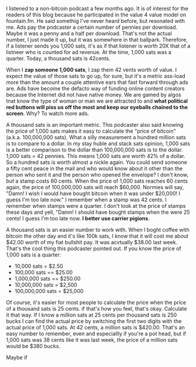 I listened to a non-bitcoin podcast a few months ago. It is of interest for the readers of this blog because he participated in the value 4 value model on fountain.fm. He said somethig I've never heard before, but resonated with me.  Ads pay the podcaster a certain number of pennies per download. Maybe it was a penny and a half per download. That's not the actual number, I just made it up, but it was somewhere in that ballpark.  Therefore, if a listener sends you 1,000 sats, it's as if that listener is worth 20X that of a listneer who is counted for ad revenue.  At the time, 1,000 sats was a quarter. Today, a thousand sats is 42cents.

When I **zap someone 1,000 sats**, I zap them 42 vents worth of value. I expect the value of those sats to go up, for sure, but it's a metric ass-load more than the amount a couple attentive ears that fast forward through ads are. Ads have become the defacto way of funding online content creators because the Internet did not have native money. We are gamed by algos tnat know the type of woman or man we are attracted to and **what political red buttons will piss us off the most and keep our eyeballs chained to the screen**. Why? To watch more ads.

A thousand sats is an important metric. This podcaster also said knowing the price of 1,000 sats makes it easy to calculate the "price of bitcoin" (a.k.a. 100,000,000 sats). What a silly measurement a hundred million sats is to compare to a dollar. In my stay huble and stack sats opinion, 1,000 sats is a better comparison to the dollar than 100,000,000 sats is to the dollar. 1,000 sats = 42 pennies. This means 1,000 sats are worth 42% of a dollar. So a hundred sats is worth almost a nickle again. You could send someone a fifty cent peace in the mail and who would know about it other than the person who sent it and the person who opened the envelope? I don't know, but a stamp costs 60 cents. When the price of 1,000 sats reaches 60 cents again, the price of 100,000,000 sats will reach $60,000. Normies will say, "Damn! I wish I would have bought bitcoin when it was under $20,000! I guess I'm too late now." I remember when a stamp was 42 cents. I remember when stamps were a quarter.  I don't look at the price of stamps these days and yell, "Damn! I should have bought stamps when the were 25 cents! I guess I'm too late now. **I better use carrier pigions**. 

A thousand sats is an easier number to work with. When I boght coffee with bitcoin the other day and it's like 100k sats, I know that it will cost me about $42.00 worth of my fiat bullshit pay. It was acvtually $38.00 last week.  That's the cool thing this podcaster pointed out. If you know the price of 1,000 sats is a quarter:

- 10,000 sats = $2.50
- 100,000 sats == $25.00
- 1,000,000 sats == $250.00
- 10,000,000 sats = $2,500
- 100,000,000 sats = $25,000

Of course, it's easier for most people to calculate the price when the price of a thousand sats is 25 cents.  if that's how you feel, that's okay.  Calculate it that way. If I know a million sats at 25 cents per thousand sats is 250 bucks I can find the actual price by switching the first two digits with the actual price of 1,000 sats.  At 42 cents, a million sats is $420.00.  That's an easy number to remember, even and especiallly if you're a pot head, but if 1,000 sats was 38 cents like it was last week, the price of a million sats would be $380 bucks. 

Maybe if


  

